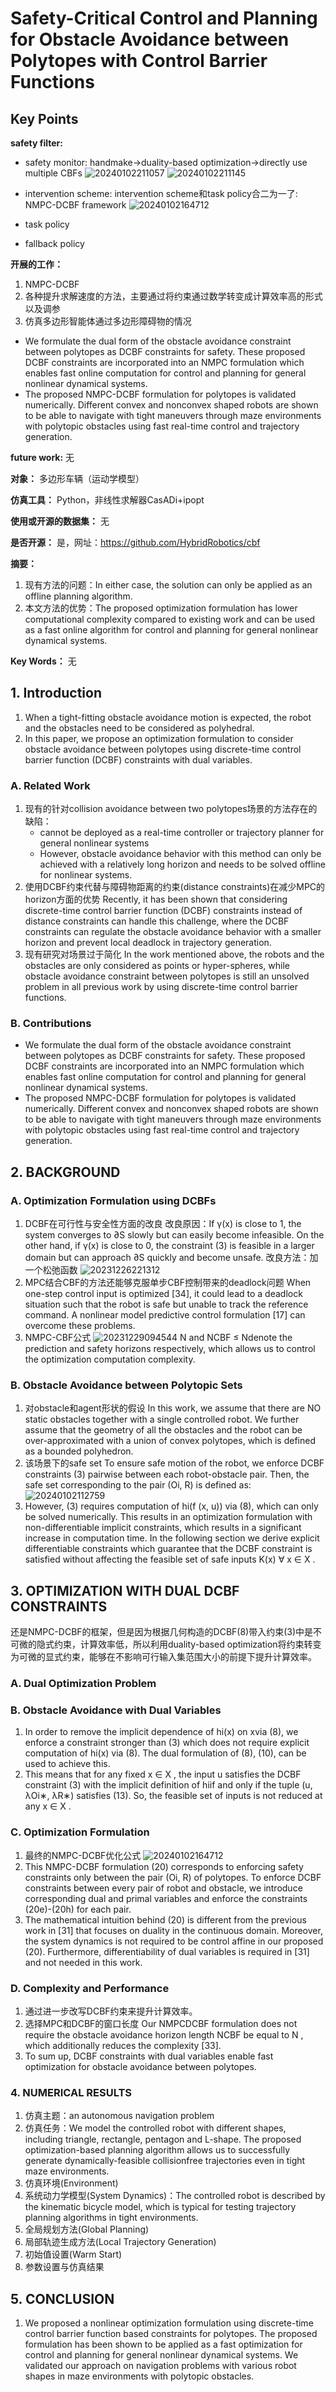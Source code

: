 # Safety-Critical Control and Planning for Obstacle Avoidance between Polytopes with Control Barrier Functions

## Key Points

**safety filter:**

- safety monitor: handmake->duality-based optimization->directly use multiple CBFs
![20240102211057](https://cdn.jsdelivr.net/gh/weijingchao-github/image_hosting_service@main/picture_bed/20240102211057.png)
![20240102211145](https://cdn.jsdelivr.net/gh/weijingchao-github/image_hosting_service@main/picture_bed/20240102211145.png)

- intervention scheme: intervention scheme和task policy合二为一了: NMPC-DCBF framework
![20240102164712](https://cdn.jsdelivr.net/gh/weijingchao-github/image_hosting_service@main/picture_bed/20240102164712.png)
- task policy
- fallback policy

**开展的工作：**

1. NMPC-DCBF
2. 各种提升求解速度的方法，主要通过将约束通过数学转变成计算效率高的形式以及调参
3. 仿真多边形智能体通过多边形障碍物的情况

- We formulate the dual form of the obstacle avoidance constraint between polytopes as DCBF constraints for safety. These proposed DCBF constraints are incorporated into an NMPC formulation which enables fast online computation for control and planning for general nonlinear dynamical systems.
- The proposed NMPC-DCBF formulation for polytopes is validated numerically. Different convex and nonconvex shaped robots are shown to be able to navigate with tight maneuvers through maze environments with polytopic obstacles using fast real-time control and trajectory generation.

**future work:**
无

**对象：**
多边形车辆（运动学模型）

**仿真工具：**
Python，非线性求解器CasADi+ipopt

**使用或开源的数据集：**
无

**是否开源：**
是，网址：<https://github.com/HybridRobotics/cbf>

**摘要：**

1. 现有方法的问题：In either case, the solution can only be applied as an offline planning algorithm.
2. 本文方法的优势：The proposed optimization formulation has lower computational complexity compared to existing work and can be used as a fast online algorithm for control and planning for general nonlinear dynamical systems.

**Key Words：**
无

## 1. Introduction

1. When a tight-fitting obstacle avoidance motion is expected, the robot and the obstacles need to be considered as polyhedral.
2. In this paper, we propose an optimization formulation to consider obstacle avoidance between polytopes using discrete-time control barrier function (DCBF) constraints with dual variables.

### A. Related Work

1. 现有的针对collision avoidance between two polytopes场景的方法存在的缺陷：
   - cannot be deployed as a real-time controller or trajectory planner for general nonlinear systems
   - However, obstacle avoidance behavior with this method can only be achieved with a relatively long horizon and needs to be solved offline for nonlinear systems.
2. 使用DCBF约束代替与障碍物距离的约束(distance constraints)在减少MPC的horizon方面的优势
   Recently, it has been shown that considering discrete-time control barrier function (DCBF) constraints instead of distance constraints can handle this challenge, where the DCBF constraints can regulate the obstacle avoidance behavior with a smaller horizon and prevent local deadlock in trajectory generation.
3. 现有研究对场景过于简化
   In the work mentioned above, the robots and the obstacles are only considered as points or hyper-spheres, while obstacle avoidance constraint between polytopes is still an unsolved problem in all previous work by using discrete-time control barrier functions.

### B. Contributions

- We formulate the dual form of the obstacle avoidance constraint between polytopes as DCBF constraints for safety. These proposed DCBF constraints are incorporated into an NMPC formulation which enables fast online computation for control and planning for general nonlinear dynamical systems.
- The proposed NMPC-DCBF formulation for polytopes is validated numerically. Different convex and nonconvex shaped robots are shown to be able to navigate with tight maneuvers through maze environments with polytopic obstacles using fast real-time control and trajectory generation.

## 2. BACKGROUND

### A. Optimization Formulation using DCBFs

1. DCBF在可行性与安全性方面的改良
   改良原因：If γ(x) is close to 1, the system converges to ∂S slowly but can easily become infeasible. On the other hand, if γ(x) is close to 0, the constraint (3) is feasible in a larger domain but can approach ∂S quickly and become unsafe.
   改良方法：加一个松弛函数
   ![20231226221312](https://cdn.jsdelivr.net/gh/weijingchao-github/image_hosting_service@main/picture_bed/20231226221312.png)
2. MPC结合CBF的方法还能够克服单步CBF控制带来的deadlock问题
   When one-step control input is optimized [34], it could lead to a deadlock situation such that the robot is safe but unable to track the reference command. A nonlinear model predictive control formulation [17] can overcome these problems.
3. NMPC-CBF公式
![20231229094544](https://cdn.jsdelivr.net/gh/weijingchao-github/image_hosting_service@main/picture_bed/20231229094544.png)
   N and NCBF ≤ Ndenote the prediction and safety horizons respectively, which allows us to control the optimization computation complexity.

### B. Obstacle Avoidance between Polytopic Sets

1. 对obstacle和agent形状的假设
   In this work, we assume that there are NO static obstacles together with a single controlled robot. We further assume that the geometry of all the obstacles and the robot can be over-approximated with a union of convex polytopes, which is defined as a bounded polyhedron.
2. 该场景下的safe set
   To ensure safe motion of the robot, we enforce DCBF constraints (3) pairwise between each robot-obstacle pair. Then, the safe set corresponding to the pair (Oi, R) is defined as:
![20240102112759](https://cdn.jsdelivr.net/gh/weijingchao-github/image_hosting_service@main/picture_bed/20240102112759.png)
3. However, (3) requires computation of hi(f (x, u)) via (8), which can only be solved numerically. This results in an optimization formulation with non-differentiable implicit constraints, which results in a significant increase in computation time. In the following section we derive explicit differentiable constraints which guarantee that the DCBF constraint is satisfied without affecting the feasible set of safe inputs K(x) ∀ x ∈ X .

## 3. OPTIMIZATION WITH DUAL DCBF CONSTRAINTS

还是NMPC-DCBF的框架，但是因为根据几何构造的DCBF(8)带入约束(3)中是不可微的隐式约束，计算效率低，所以利用duality-based optimization将约束转变为可微的显式约束，能够在不影响可行输入集范围大小的前提下提升计算效率。

### A. Dual Optimization Problem

### B. Obstacle Avoidance with Dual Variables

1. In order to remove the implicit dependence of hi(x) on xvia (8), we enforce a constraint stronger than (3) which does not require explicit computation of hi(x) via (8). The dual formulation of (8), (10), can be used to achieve this.
2. This means that for any fixed x ∈ X , the input u satisfies the DCBF constraint (3) with the implicit definition of hiif and only if the tuple (u, λOi∗, λR∗) satisfies (13). So, the feasible set of inputs is not reduced at any x ∈ X .

### C. Optimization Formulation

1. 最终的NMPC-DCBF优化公式
![20240102164712](https://cdn.jsdelivr.net/gh/weijingchao-github/image_hosting_service@main/picture_bed/20240102164712.png)
2. This NMPC-DCBF formulation (20) corresponds to enforcing safety constraints only between the pair (Oi, R) of polytopes. To enforce DCBF constraints between every pair of robot and obstacle, we introduce corresponding dual and primal variables and enforce the constraints (20e)-(20h) for each pair.
3. The mathematical intuition behind (20) is different from the previous work in [31] that focuses on duality in the continuous domain. Moreover, the system dynamics is not required to be control affine in our proposed (20). Furthermore, differentiability of dual variables is required in [31] and not needed in this work.

### D. Complexity and Performance

1. 通过进一步改写DCBF约束来提升计算效率。
2. 选择MPC和DCBF的窗口长度
   Our NMPCDCBF formulation does not require the obstacle avoidance horizon length NCBF be equal to N , which additionally reduces the complexity [33].
3. To sum up, DCBF constraints with dual variables enable fast optimization for obstacle avoidance between polytopes.

### 4. NUMERICAL RESULTS

1. 仿真主题：an autonomous navigation problem
2. 仿真任务：We model the controlled robot with different shapes, including triangle, rectangle, pentagon and L-shape. The proposed optimization-based planning algorithm allows us to successfully generate dynamically-feasible collisionfree trajectories even in tight maze environments.
3. 仿真环境(Environment)
4. 系统动力学模型(System Dynamics)：The controlled robot is described by the kinematic bicycle model, which is typical for testing trajectory planning algorithms in tight environments.
5. 全局规划方法(Global Planning)
6. 局部轨迹生成方法(Local Trajectory Generation)
7. 初始值设置(Warm Start)
8. 参数设置与仿真结果

## 5. CONCLUSION

1. We proposed a nonlinear optimization formulation using discrete-time control barrier function based constraints for polytopes. The proposed formulation has been shown to be applied as a fast optimization for control and planning for general nonlinear dynamical systems. We validated our approach on navigation problems with various robot shapes in maze environments with polytopic obstacles.
